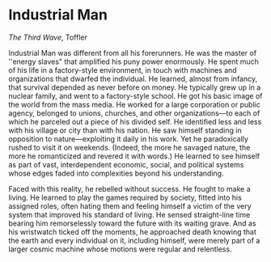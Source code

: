 # Industrial Man

*The Third Wave*, Toffler

Industrial Man was different from all his forerunners. He was the
master of ''energy slaves" that amplified his puny power
enormously. He spent much of his life in a factory-style environment,
in touch with machines and organizations that dwarfed the
individual. He learned, almost from infancy, that survival depended as
never before on money. He typically grew up in a nuclear family, and
went to a factory-style school. He got his basic image of the world
from the mass media. He worked for a large corporation or public
agency, belonged to unions, churches, and other organizations—to each
of which he parceled out a piece of his divided self.  He identified
less and less with his village or city than with his nation. He saw
himself standing in opposition to nature—exploiting it daily in his
work. Yet he paradoxically rushed to visit it on weekends. (Indeed,
the more he savaged nature, the more he romanticized and revered it
with words.) He learned to see himself as part of vast, interdependent
economic, social, and political systems whose edges faded into
complexities beyond his understanding.

Faced with this reality, he rebelled without success. He fought to
make a living. He learned to play the games required by society,
fitted into his assigned roles, often hating them and feeling himself
a victim of the very system that improved his standard of living.  He
sensed straight-line time bearing him remorselessly toward the future
with its waiting grave. And as his wristwatch ticked off the moments,
he approached death knowing that the earth and every individual on it,
including himself, were merely part of a larger cosmic machine whose
motions were regular and relentless.

